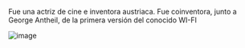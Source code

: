  Fue una actriz de cine e inventora austriaca. Fue coinventora, junto a George Antheil, de la primera versión del conocido WI-FI
 
 ![image](Imagenes/HeddyLamar.png)
